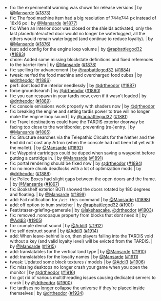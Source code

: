 - fix: the experimental warning was shown for release versions | by [@Mansarde](https://github.com/Mansarde) ([#1873](https://github.com/amblelabs/ait/pull/1873))
- fix: The food machine item had a big resolution of 744x744 px instead of 16x16 px | by [@Mansarde](https://github.com/Mansarde) ([#1877](https://github.com/amblelabs/ait/pull/1877))
- fix: When an interior door was closed or the shields activated, only the last placed/interacted door would no longer be waterlogged, all the others would remain waterlogged (and continue to reduce loyalty). | by [@Mansarde](https://github.com/Mansarde) ([#1876](https://github.com/amblelabs/ait/pull/1876))
- feat: add config for the engine loop volume | by [@rapbattlegod32](https://github.com/rapbattlegod32) ([#1883](https://github.com/amblelabs/ait/pull/1883))
- chore: Added some missing blockstate definitions and fixed references to the barrier item | by [@Mansarde](https://github.com/Mansarde) ([#1878](https://github.com/amblelabs/ait/pull/1878))
- fix: spelling for advancement | by [@rapbattlegod32](https://github.com/rapbattlegod32) ([#1884](https://github.com/amblelabs/ait/pull/1884))
- tweak: nerfed the food machine and overcharged food cubes | by [@drtheodor](https://github.com/drtheodor) ([#1886](https://github.com/amblelabs/ait/pull/1886))
- perf: dont load the interior needlessly | by [@drtheodor](https://github.com/drtheodor) ([#1887](https://github.com/amblelabs/ait/pull/1887))
- force groundsearch | by [@drtheodor](https://github.com/drtheodor) ([#1890](https://github.com/amblelabs/ait/pull/1890))
- fix: you can respawn in your tardis now, even if it wasn't loaded | by [@drtheodor](https://github.com/drtheodor) ([#1889](https://github.com/amblelabs/ait/pull/1889))
- fix: console emissions work properly with shaders now | by [@drtheodor](https://github.com/drtheodor)
- fix: breaking the engine and setting tardis power to true will no longer make the engine loop sound | by [@rapbattlegod32](https://github.com/rapbattlegod32) ([#1881](https://github.com/amblelabs/ait/pull/1881))
- fix: Travel destinations could have the TARDIS exterior doorway be facing too close to the worldborder, preventing (re-)entry. | by [@Mansarde](https://github.com/Mansarde) ([#1885](https://github.com/amblelabs/ait/pull/1885))
- fix: Structure searches via the Telepathic Circuits for the Nether and the End did not cost any Artron (when the console had not been hit yet with the mallet). | by [@Mansarde](https://github.com/Mansarde) ([#1892](https://github.com/amblelabs/ait/pull/1892))
- fix: Waypoint cartridges could be duped when saving a waypoint before putting a cartridge in. | by [@Mansarde](https://github.com/Mansarde) ([#1891](https://github.com/amblelabs/ait/pull/1891))
- fix: portal rendering should be fixed now | by [@drtheodor](https://github.com/drtheodor) ([#1894](https://github.com/amblelabs/ait/pull/1894))
- fix: no more chunk deadlocks with a lot of optimization mods | by [@drtheodor](https://github.com/drtheodor) ([#1888](https://github.com/amblelabs/ait/pull/1888))
- fix: Police Boxes had slight gaps between the open doors and the frame. | by [@Mansarde](https://github.com/Mansarde) ([#1897](https://github.com/amblelabs/ait/pull/1897))
- fix: Bookshelf exterior BOTI showed the doors rotated by 180 degrees and floating. | by [@Mansarde](https://github.com/Mansarde) ([#1899](https://github.com/amblelabs/ait/pull/1899))
- add: Fail notification for `/ait this` command | by [@Mansarde](https://github.com/Mansarde) ([#1898](https://github.com/amblelabs/ait/pull/1898))
- add: off option to hum switcher | by [@rapbattlegod32](https://github.com/rapbattlegod32) ([#1901](https://github.com/amblelabs/ait/pull/1901))
- Feat/staser-griefing-gamerule | by [@lakehascake](https://github.com/lakehascake), [@drtheodor](https://github.com/drtheodor) ([#1903](https://github.com/amblelabs/ait/pull/1903))
- fix: removed .nonopaque property from blocks that dont need it | by [@Addi3](https://github.com/Addi3) ([#1905](https://github.com/amblelabs/ait/pull/1905))
- fix: crumple demat sound | by [@Addi3](https://github.com/Addi3) ([#1912](https://github.com/amblelabs/ait/pull/1912))
- fix: self destruct sound | by [@Addi3](https://github.com/Addi3) ([#1914](https://github.com/amblelabs/ait/pull/1914))
- add: When leave-behind is on, then players falling into the TARDIS void without a key (and valid loyalty level) will be evicted from the TARDIS. | by [@Mansarde](https://github.com/Mansarde) ([#1915](https://github.com/amblelabs/ait/pull/1915))
- add: translatables for the vertical land type | by [@Mansarde](https://github.com/Mansarde) ([#1910](https://github.com/amblelabs/ait/pull/1910))
- add: translatables for the loyalty names | by [@Mansarde](https://github.com/Mansarde) ([#1911](https://github.com/amblelabs/ait/pull/1911))
- tweak: Updated some block textures / models | by [@Addi3](https://github.com/Addi3) ([#1906](https://github.com/amblelabs/ait/pull/1906))
- fix: missing desktops no longer crash your game when you open the monitor | by [@drtheodor](https://github.com/drtheodor) ([#1916](https://github.com/amblelabs/ait/pull/1916))
- fix: got rid of various multithreading issues causing dedicated servers to crash | by [@drtheodor](https://github.com/drtheodor) ([#1900](https://github.com/amblelabs/ait/pull/1900))
- fix: tardises no longer collapse the universe if they're placed inside themselves | by [@drtheodor](https://github.com/drtheodor) ([#1924](https://github.com/amblelabs/ait/pull/1924))
